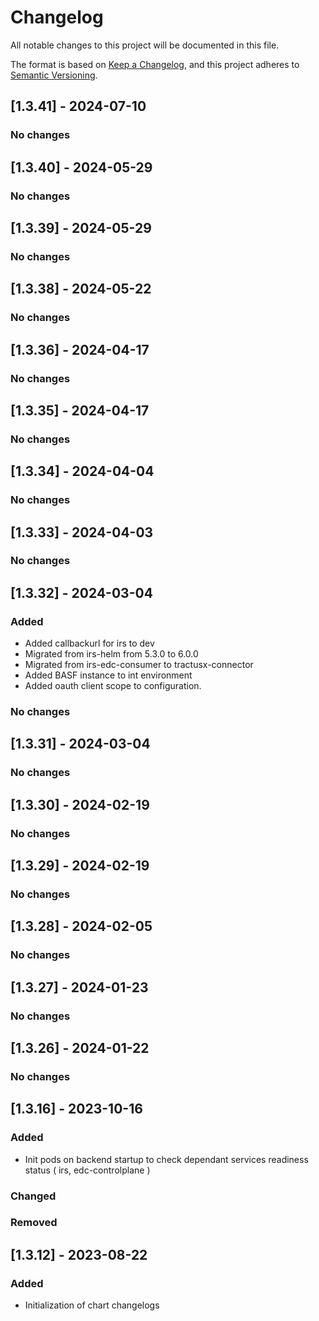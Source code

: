 # Changelog

All notable changes to this project will be documented in this file.

The format is based on [Keep a Changelog](https://keepachangelog.com/en/1.0.0/), and this project adheres to [Semantic Versioning](https://semver.org/spec/v2.0.0.html).
## [1.3.41] - 2024-07-10
### No changes

## [1.3.40] - 2024-05-29
### No changes

## [1.3.39] - 2024-05-29
### No changes

## [1.3.38] - 2024-05-22

### No changes

## [1.3.36] - 2024-04-17
### No changes

## [1.3.35] - 2024-04-17
### No changes

## [1.3.34] - 2024-04-04
### No changes

## [1.3.33] - 2024-04-03
### No changes

## [1.3.32] - 2024-03-04
### Added
- Added callbackurl for irs to dev
- Migrated from irs-helm from 5.3.0 to 6.0.0
- Migrated from irs-edc-consumer to tractusx-connector
- Added BASF instance to int environment
- Added oauth client scope to configuration.

### No changes

## [1.3.31] - 2024-03-04
### No changes

## [1.3.30] - 2024-02-19
### No changes

## [1.3.29] - 2024-02-19
### No changes

## [1.3.28] - 2024-02-05
### No changes

## [1.3.27] - 2024-01-23
### No changes

## [1.3.26] - 2024-01-22
### No changes

## [1.3.16] - 2023-10-16
### Added
- Init pods on backend startup to check dependant services readiness status ( irs, edc-controlplane )


### Changed


### Removed


## [1.3.12] - 2023-08-22

### Added
- Initialization of chart changelogs



